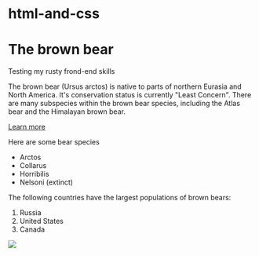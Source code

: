 # html-and-css

<!DOCTYPE html>
<html>

<head>
<h1>The brown bear</h1>
</head>

<body>
Testing my rusty frond-end skills

<p>The brown bear (Ursus arctos) is native to parts of northern Eurasia and North America.
It's conservation status is currently "Least Concern". There are many subspecies within
the brown bear species, including the Atlas bear and the Himalayan brown bear.</p>
<a href="https://en.wikipedia.org/wiki/Brown_bear" target="_blank">Learn more</a>

<p>Here are some bear species</p>
<ul>
  <li>Arctos</li>
  <li>Collarus</li>
  <li>Horribilis</li>
  <li>Nelsoni (extinct)</li>
</ul>

<p>The following countries have the largest populations of brown bears:</p>
<ol>
  <li>Russia</li>
  <li>United States</li>
  <li>Canada</li>
</ol>
<img src="https://upload.wikimedia.org/wikipedia/commons/thumb/3/35/Brown_bear_%28Ursus_arctos_arctos%29_smiling.jpg/220px-Brown_bear_%28Ursus_arctos_arctos%29_smiling.jpg" />

</body>
</html>
